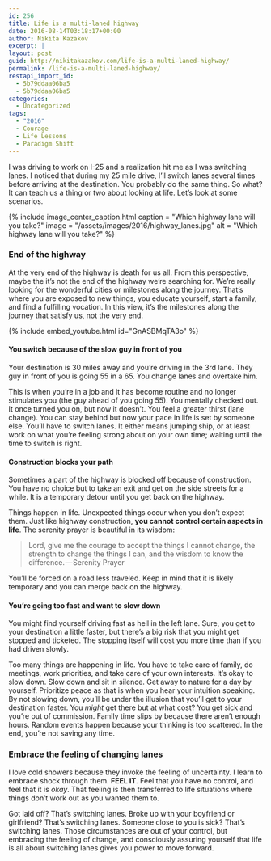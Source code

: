 ```yaml
---
id: 256
title: Life is a multi-laned highway
date: 2016-08-14T03:18:17+00:00
author: Nikita Kazakov
excerpt: |
layout: post
guid: http://nikitakazakov.com/life-is-a-multi-laned-highway/
permalink: /life-is-a-multi-laned-highway/
restapi_import_id:
  - 5b79ddaa06ba5
  - 5b79ddaa06ba5
categories:
  - Uncategorized
tags:
  - "2016"
  - Courage
  - Life Lessons
  - Paradigm Shift
---
```


I was driving to work on I-25 and a realization hit me as I was switching lanes. I noticed that during my 25 mile drive, I’ll switch lanes several times before arriving at the destination. You probably do the same thing. So what? It can teach us a thing or two about looking at life. Let’s look at some scenarios.

{% include image_center_caption.html 
    caption = "Which highway lane will you take?"
    image = "/assets/images/2016/highway_lanes.jpg"
    alt = "Which highway lane will you take?"
%}

### End of the highway

At the very end of the highway is death for us all. From this perspective, maybe the it’s not the end of the highway we’re searching for. We’re really looking for the wonderful cities or milestones along the journey. That’s where you are exposed to new things, you educate yourself, start a family, and find a fulfilling vocation. In this view, it’s the milestones along the journey that satisfy us, not the very end.

{% include embed_youtube.html id="GnASBMqTA3o" %}

#### You switch because of the slow guy in front of you

Your destination is 30 miles away and you’re driving in the 3rd lane. They guy in front of you is going 55 in a 65. You change lanes and overtake him.

This is when you’re in a job and it has become routine and no longer stimulates you (the guy ahead of you going 55). You mentally checked out. It once turned you on, but now it doesn’t. You feel a greater thirst (lane change). You can stay behind but now your pace in life is set by someone else. You’ll have to switch lanes. It either means jumping ship, or at least work on what you’re feeling strong about on your own time; waiting until the time to switch is right.

#### Construction blocks your path

Sometimes a part of the highway is blocked off because of construction. You have no choice but to take an exit and get on the side streets for a while. It is a temporary detour until you get back on the highway.

Things happen in life. Unexpected things occur when you don’t expect them. Just like highway construction, **you cannot control certain aspects in life**. The serenity prayer is beautiful in its wisdom:

> Lord, give me the courage to accept the things I cannot change, the strength to change the things I can, and the wisdom to know the difference. — Serenity Prayer

You’ll be forced on a road less traveled. Keep in mind that it is likely temporary and you can merge back on the highway.

#### You’re going too fast and want to slow down

You might find yourself driving fast as hell in the left lane. Sure, you get to your destination a little faster, but there’s a big risk that you might get stopped and ticketed. The stopping itself will cost you more time than if you had driven slowly.

Too many things are happening in life. You have to take care of family, do meetings, work priorities, and take care of your own interests. It’s okay to slow down. Slow down and sit in silence. Get away to nature for a day by yourself. Prioritize peace as that is when you hear your intuition speaking. By not slowing down, you’ll be under the illusion that you’ll get to your destination faster. You _might_ get there but at what cost? You get sick and you’re out of commission. Family time slips by because there aren’t enough hours. Random events happen because your thinking is too scattered. In the end, you’re not saving any time.

### Embrace the feeling of changing lanes

I love cold showers because they invoke the feeling of uncertainty. I learn to embrace shock through them. **FEEL IT**. Feel that you have no control, and feel that it is _okay_. That feeling is then transferred to life situations where things don’t work out as you wanted them to.

Got laid off? That’s switching lanes. Broke up with your boyfriend or girlfriend? That’s switching lanes. Someone close to you is sick? That’s switching lanes. Those circumstances are out of your control, but embracing the feeling of change, and consciously assuring yourself that life is all about switching lanes gives you power to move forward.